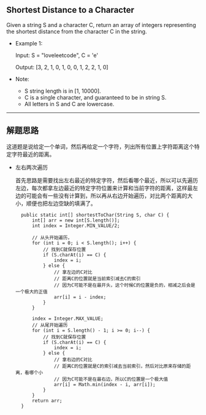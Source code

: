 ## Shortest Distance to a Character

Given a string S and a character C, return an array of integers representing the shortest distance from the character C in the string.

- Example 1:

  Input: S = "loveleetcode", C = 'e'

  Output: [3, 2, 1, 0, 1, 0, 0, 1, 2, 2, 1, 0]
 

- Note:

  - S string length is in [1, 10000].
  - C is a single character, and guaranteed to be in string S.
  - All letters in S and C are lowercase.

--- 

## 解题思路
这道题是说给定一个单词，然后再给定一个字符，列出所有位置上字符距离这个特定字符最近的距离。

- 左右两次遍历

  首先思路是需要找出左右最近的特定字符，然后看哪个最近，所以可以先遍历左边，每次都拿左边最近的特定字符位置来计算和当前字符的距离，这样最左边的可能会有一些没有计算到，所以再从右边开始遍历，对比两个距离的大小，顺便也把左边空缺的填满了。

  ```
	public static int[] shortestToChar(String S, char C) {
		int[] arr = new int[S.length()];
		int index = Integer.MIN_VALUE/2;

		// 从头开始遍历，
		for (int i = 0; i < S.length(); i++) {
			// 找到C就保存位置
			if (S.charAt(i) == C) {
				index = i;
			} else {
				// 拿左边的C对比
				// 距离C的位置就是当前索引减去C的索引
				// 因为C可能不是在最开头，这个时候C的位置是负的，相减之后会是一个极大的正值
				arr[i] = i - index;
			}
		}

		index = Integer.MAX_VALUE;
		// 从尾开始遍历
		for (int i = S.length() - 1; i >= 0; i--) {
			// 找到C就保存位置
			if (S.charAt(i) == C) {
				index = i;
			} else {
				// 拿右边的C对比
				// 距离C的位置就是C的索引减去当前索引，然后对比原来存储的距离，看哪个小
				// 因为C可能不是在最右边，所以C的位置是一个极大值
				arr[i] = Math.min(index - i, arr[i]);
			}
		}
		return arr;
	}

  ```